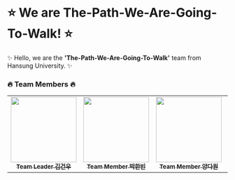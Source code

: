 # ⭐️ We are The-Path-We-Are-Going-To-Walk! ⭐️

✨ Hello, we are the **'The-Path-We-Are-Going-To-Walk'** team from Hansung University. ✨

### 🔥 Team Members 🔥
<table>
  <tbody>
    <tr>  
      <td align="center"><a href="https://github.com/3DUCK"><img src="https://avatars.githubusercontent.com/3DUCK" width="150px;" alt=""/><br /><sub><b>Team Leader 김건우</b></sub></a><br /></td>
      <td align="center"><a href="https://github.com/kharabiner"><img src="https://avatars.githubusercontent.com/kharabiner" width="150px;" alt=""/><br /><sub><b>Team Member 박한빈</b></sub></a><br /></td>
      <td align="center"><a href="https://github.com/Dawon-Y"><img src="https://avatars.githubusercontent.com/Dawon-Y" width="150px;" alt=""/><br /><sub><b>Team Member 양다원</b></sub></a><br /></td>
      <td align="center"><a href="https://github.com/hanjunLee00"><img src="https://avatars.githubusercontent.com/hanjunLee00" width="150px;" alt=""/><br /><sub><b>Team Member 이한준</b></sub></a><br /></td>
      <td align="center"><a href="https://github.com/sumi-03"><img src="https://avatars.githubusercontent.com/sumi-03" width="150px;" alt=""/><br /><sub><b>Team Member 임수미</b></sub></a><br /></td>
    </tr>
  </tbody>
</table>
